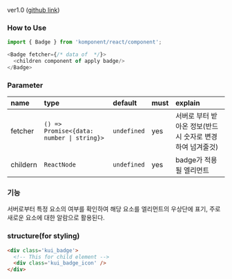 ver1.0 ([github link](https://github.com/Komponent1/Komponent/tree/master/React/app/srcs/components/badge))

### How to Use

~~~javascript
import { Badge } from 'komponent/react/component';

<Badge fetcher={/* data of  */}>
  <children component of apply badge/>
</Badge>
~~~

### Parameter

|name|type|default|must|explain|
|:---|:---|:---|:---|:---|
|fetcher|`() => Promise<{data: number \| string}>`|`undefined`|yes|서버로 부터 받아온 정보(반드시 숫자로 변경하여 넘겨줄것)|
|childern|`ReactNode`|`undefined`|yes|badge가 적용될 엘리먼트|

### 기능
서버로부터 특정 요소의 여부를 확인하여 해당 요소를 엘리먼트의 우상단에 표기, 
주로 새로운 요소에 대한 알람으로 활용된다.

### structure(for styling)
```html
<div class='kui_badge'>
  <!-- This for child element -->
  <div class='kui_badge_icon' />
</div>

```
